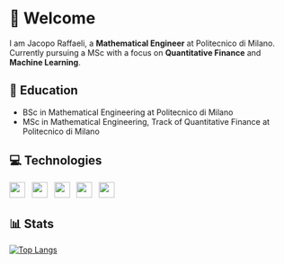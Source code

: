 # 👋 **Welcome**

I am Jacopo Raffaeli, a **Mathematical Engineer** at Politecnico di Milano.
Currently pursuing a MSc with a focus on **Quantitative Finance** and **Machine Learning**.

## 🏫 **Education**

- BSc in Mathematical Engineering at Politecnico di Milano
- MSc in Mathematical Engineering, Track of Quantitative Finance at Politecnico di Milano


## 💻 **Technologies**

<p>
    <img src='https://cdn.jsdelivr.net/gh/devicons/devicon/icons/python/python-original.svg' height='28'>  &nbsp 
    <img src='https://cdn.jsdelivr.net/gh/devicons/devicon/icons/cplusplus/cplusplus-original.svg' height='28'>  &nbsp 
    <img src='https://cdn.jsdelivr.net/gh/devicons/devicon/icons/matlab/matlab-original.svg' height='28'>  &nbsp
    <img src='https://cdn.jsdelivr.net/gh/devicons/devicon/icons/r/r-original.svg' height='28'> &nbsp
    <img src='https://cdn.jsdelivr.net/gh/devicons/devicon/icons/latex/latex-original.svg' height='28'> &nbsp
</p>

## 📊 **Stats**

[![Top Langs](https://github-readme-stats.vercel.app/api/top-langs/?username=jacopo-raffaeli&theme=transparent)](https://github.com/anuraghazra/github-readme-stats)









